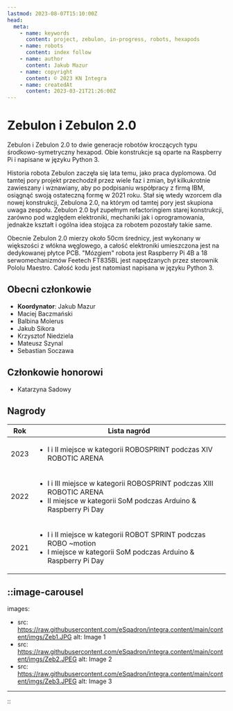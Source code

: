 ```yaml
---
lastmod: 2023-08-07T15:10:00Z
head:
  meta:
    - name: keywords
      content: project, zebulon, in-progress, robots, hexapods
    - name: robots
      content: index follow
    - name: author
      content: Jakub Mazur
    - name: copyright
      content: © 2023 KN Integra
    - name: createdAt
      content: 2023-03-21T21:26:00Z
---
```


# Zebulon i Zebulon 2.0

Zebulon i Zebulon 2.0 to dwie generacje robotów kroczących typu środkowo-symetryczny hexapod. Obie konstrukcje są oparte na Raspberry Pi i napisane w języku Python 3.

Historia robota Zebulon zaczęła się lata temu, jako praca dyplomowa. Od tamtej pory projekt przechodził przez wiele faz i zmian, był kilkukrotnie zawieszany i wznawiany, aby po podpisaniu współpracy z firmą IBM, osiągnąć swoją ostateczną formę w 2021 roku. Stał się wtedy wzorcem dla nowej konstrukcji, Zebulona 2.0, na którym od tamtej pory jest skupiona uwaga zespołu. Zebulon 2.0 był zupełnym refactoringiem starej konstrukcji, zarówno pod względem elektroniki, mechaniki jak i oprogramowania, jednakże kształt i ogólna idea stojąca za robotem pozostały takie same.

Obecnie Zebulon 2.0 mierzy około 50cm średnicy, jest wykonany w większości z włókna węglowego, a całość elektroniki umieszczona jest na dedykowanej płytce PCB. "Mózgiem" robota jest Raspberry Pi 4B a 18 serwomechanizmów Feetech FT835BL jest napędzanych przez sterownik Pololu Maestro. Całość kodu jest natomiast napisana w języku Python 3.

## Obecni członkowie

- **Koordynator**: Jakub Mazur
- Maciej Baczmański
- Balbina Molerus
- Jakub Sikora
- Krzysztof Niedziela
- Mateusz Szynal
- Sebastian Soczawa

## Członkowie honorowi

- Katarzyna Sadowy


## Nagrody
| Rok  | Lista nagród   |
| -----| -------------- |
| 2023 |<ul> <li> I i II miejsce w kategorii ROBOSPRINT podczas XIV ROBOTIC ARENA </li></ul>|
| 2022 |<ul> <li> I i III miejsce w kategorii ROBOSPRINT podczas XIII ROBOTIC ARENA </li><li> II miejsce w kategorii SoM podczas Arduino & Raspberry Pi Day</ul>|
| 2021 |<ul> <li> I i II miejsce w kategorii ROBOT SPRINT podczas ROBO ~motion </li><li> I miejsce w kategorii SoM podczas Arduino & Raspberry Pi Day</li></ul>|


<!-- markdownlint-disable MD003 MD007 -->
::image-carousel
---

images:

- src: https://raw.githubusercontent.com/eSqadron/integra.content/main/content/imgs/Zeb1.JPG
  alt: Image 1
- src: https://raw.githubusercontent.com/eSqadron/integra.content/main/content/imgs/Zeb2.JPEG
  alt: Image 2
- src: https://raw.githubusercontent.com/eSqadron/integra.content/main/content/imgs/Zeb3.JPEG
  alt: Image 3

---
::
<!-- markdownlint-enable MD003 MD007 -->
